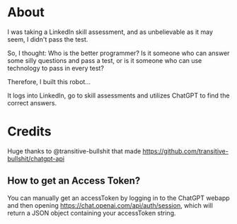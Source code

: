 # About

I was taking a LinkedIn skill assessment, and as unbelievable as it may seem, I didn't pass the test.

So, I thought: Who is the better programmer? Is it someone who can answer some silly questions and pass a test, or is it someone who can use technology to pass in every test?

Therefore, I built this robot...

It logs into LinkedIn, go to skill assessments and utilizes ChatGPT to find the correct answers.

# Credits

Huge thanks to @transitive-bullshit that made https://github.com/transitive-bullshit/chatgpt-api

## How to get an Access Token?

You can manually get an accessToken by logging in to the ChatGPT webapp and then opening https://chat.openai.com/api/auth/session, which will return a JSON object containing your accessToken string.

